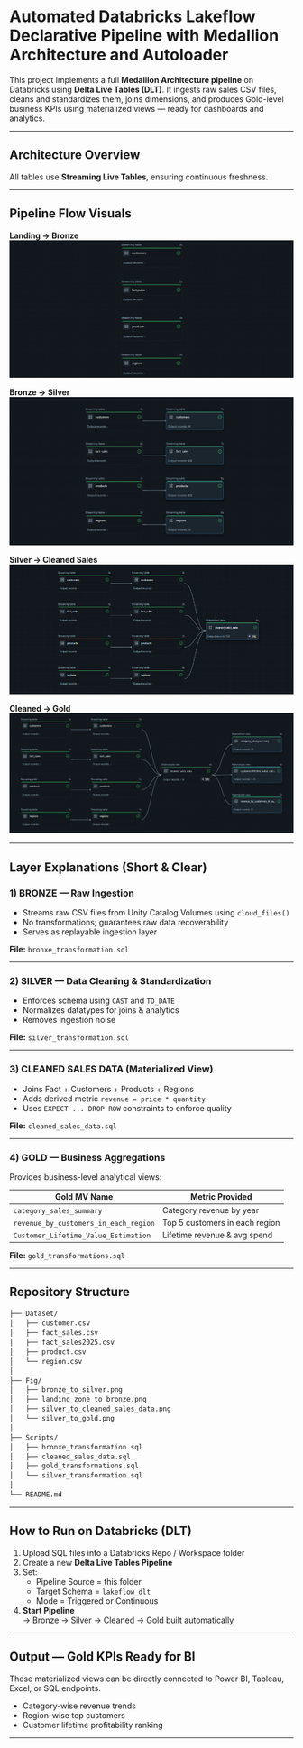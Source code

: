 #  Automated Databricks Lakeflow Declarative Pipeline with Medallion Architecture and Autoloader

This project implements a full **Medallion Architecture pipeline** on Databricks using **Delta Live Tables (DLT)**. It ingests raw sales CSV files, cleans and standardizes them, joins dimensions, and produces Gold-level business KPIs using materialized views — ready for dashboards and analytics.

---

##  Architecture Overview


All tables use **Streaming Live Tables**, ensuring continuous freshness.

---

##  Pipeline Flow Visuals

**Landing → Bronze**  
![Landing to Bronze](Fig/landing_zone_to_bronze.png)

**Bronze → Silver**  
![Bronze to Silver](Fig/bronze_to_silver.png)

**Silver → Cleaned Sales**  
![Silver to Cleaned](Fig/silver_to_cleaned_sales_data.png)

**Cleaned → Gold**  
![Silver to Gold](Fig/silver_to_gold.png)

---

##  Layer Explanations (Short & Clear)

### **1) BRONZE — Raw Ingestion**
- Streams raw CSV files from Unity Catalog Volumes using `cloud_files()`
- No transformations; guarantees raw data recoverability
- Serves as replayable ingestion layer

**File:** `bronxe_transformation.sql`

---

### **2) SILVER — Data Cleaning & Standardization**
- Enforces schema using `CAST` and `TO_DATE`
- Normalizes datatypes for joins & analytics
- Removes ingestion noise

**File:** `silver_transformation.sql`

---

### **3) CLEANED SALES DATA (Materialized View)**
- Joins Fact + Customers + Products + Regions
- Adds derived metric `revenue = price * quantity`
- Uses `EXPECT ... DROP ROW` constraints to enforce quality

**File:** `cleaned_sales_data.sql`

---

### **4) GOLD — Business Aggregations**
Provides business-level analytical views:

| Gold MV Name | Metric Provided |
|--------------|-----------------|
| `category_sales_summary` | Category revenue by year |
| `revenue_by_customers_in_each_region` | Top 5 customers in each region |
| `Customer_Lifetime_Value_Estimation` | Lifetime revenue & avg spend |

**File:** `gold_transformations.sql`

---

##  Repository Structure

```bash
├── Dataset/
│   ├── customer.csv
│   ├── fact_sales.csv
│   ├── fact_sales2025.csv
│   ├── product.csv
│   └── region.csv
│
├── Fig/
│   ├── bronze_to_silver.png
│   ├── landing_zone_to_bronze.png
│   ├── silver_to_cleaned_sales_data.png
│   └── silver_to_gold.png
│
├── Scripts/
│   ├── bronxe_transformation.sql
│   ├── cleaned_sales_data.sql
│   ├── gold_transformations.sql
│   └── silver_transformation.sql
│
└── README.md
```


---

##  How to Run on Databricks (DLT)

1. Upload SQL files into a Databricks Repo / Workspace folder  
2. Create a new **Delta Live Tables Pipeline**  
3. Set:
   - Pipeline Source = this folder
   - Target Schema = `lakeflow_dlt`
   - Mode = Triggered or Continuous
4. **Start Pipeline**  
   → Bronze → Silver → Cleaned → Gold built automatically

---

##  Output — Gold KPIs Ready for BI

These materialized views can be directly connected to Power BI, Tableau, Excel, or SQL endpoints.

- Category-wise revenue trends
- Region-wise top customers
- Customer lifetime profitability ranking

---


